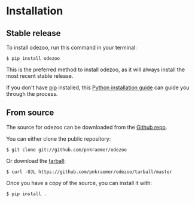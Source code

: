 # Installation

## Stable release

To install odezoo, run this command in your
terminal:

``` console
$ pip install odezoo
```

This is the preferred method to install odezoo, as it will always install the most recent stable release.

If you don't have [pip][] installed, this [Python installation guide][]
can guide you through the process.

## From source

The source for odezoo can be downloaded from
the [Github repo][].

You can either clone the public repository:

``` console
$ git clone git://github.com/pnkraemer/odezoo
```

Or download the [tarball][]:

``` console
$ curl -OJL https://github.com/pnkraemer/odezoo/tarball/master
```

Once you have a copy of the source, you can install it with:

``` console
$ pip install .
```

  [pip]: https://pip.pypa.io
  [Python installation guide]: http://docs.python-guide.org/en/latest/starting/installation/
  [Github repo]: https://github.com/%7B%7B%20cookiecutter.github_username%20%7D%7D/%7B%7B%20cookiecutter.project_slug%20%7D%7D
  [tarball]: https://github.com/%7B%7B%20cookiecutter.github_username%20%7D%7D/%7B%7B%20cookiecutter.project_slug%20%7D%7D/tarball/master
